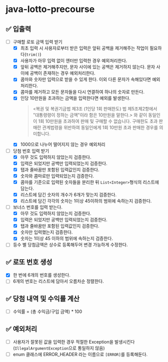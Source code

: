 # java-lotto-precourse

## ✅ 입출력

- [ ] 구매할 로또 금액 입력 받기
  - [x] 최초 입력 시 사용자로부터 받은 입력은 앞뒤 공백을 제거해주는 작업이 필요하다(`trim()`)
  - [x] 사용자가 아무 입력 없이 엔터만 입력한 경우 예외처리한다.
  - [x] 앞뒤 공백은 제거해주지만, 문자 사이에 있는 공백은 제거하지 않는다. 문자 사이에 공백이 존재하는 경우 예외처리한다.
  - [x] 콤마와 숫자만 입력으로 받을 수 있게 한다. 이외 다른 문자가 속해있다면 예외처리한다.
  - [x] 콤마를 제거하고 모든 문자들을 다시 연결하여 하나의 숫자로 만든다.
  - [x] 인당 10만원을 초과하는 금액을 입력한다면 예외를 발생한다.
    > <복권 및 복권기금법 제3조 (1인당 1회 판매한도) 법 제5조제2항에서 "대통령령이 정하는 금액"이라 함은
    10만원을 말한다.> 와 같이 동일인이 1회 10만원을 초과하여 판매 및 구매할 수 없습니다.
    구매한도 초과 판매란 관계법령을 위반하여 동일인에게 1회 10만원 초과 판매한 경우를 의미합니다.
  - [x] 1000으로 나누어 떨어지지 않는 경우 예외처리
- [ ] 당첨 번호 입력 받기
  - [x] 아무 것도 입력하지 않았는지 검증한다.
  - [x] 입력은 되었지만 공백만 입력되었는지 검증한다.
  - [x] 탭과 줄바꿈만 포함된 입력값인지 검증한다.
  - [x] 숫자와 콤마로만 입력되었는지 검증한다.
  - [x] 콤마를 기준으로 입력된 숫자들을 분리한 뒤 `List<Integer>`형식의 리스트에 담는다.
  - [x] 리스트에 담긴 숫자의 개수가 6개가 맞는지 검증한다.
  - [x] 리스트에 담긴 각각의 숫자는 1이상 45이하의 범위에 속하는지 검증한다.
- [ ] 보너스 번호를 입력 받는다.
  - [x] 아무 것도 입력하지 않았는지 검증한다.
  - [x] 입력은 되었지만 공백만 입력되었는지 검증한다.
  - [x] 탭과 줄바꿈만 포함된 입력값인지 검증한다.
  - [x] 숫자만 입력했는지 검증한다.
  - [x] 숫자는 1이상 45 이하의 범위에 속하는지 검증한다.
- [ ] 등수 별 당첨금액은 상수로 등록해두어 변경 가능하게 수정한다.

## ✅ 로또 번호 생성

- [x] 한 번에 6개의 번호를 생성한다.
- [ ] 6개의 번호는 리스트에 담아서 오름차순 정렬한다.

## ✅ 당첨 내역 및 수익률 계산

- [ ] 수익률 = (총 수익금/구입 금액) * 100

## ✅ 예외처리

- [ ] 사용자가 잘못된 값을 입력한 경우 적절한 Exception을 발생시킨다(`IllegalArgumentException`으로 통일하지 않음)
- [ ] enum 클래스에 ERROR_HEADER 라는 이름으로 `[ERROR]`를 등록해둔다.